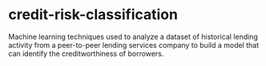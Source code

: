 # credit-risk-classification
Machine learning techniques used to analyze a dataset of historical lending activity from a peer-to-peer lending services company to build a model that can identify the creditworthiness of borrowers.
